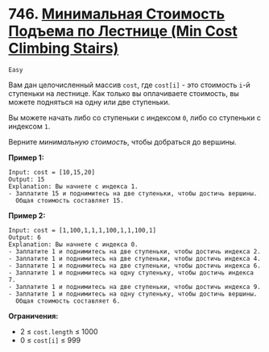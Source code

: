 # 746. [Минимальная Стоимость Подъема по Лестнице (Min Cost Climbing Stairs)](https://leetcode.com/problems/min-cost-climbing-stairs/description/)

`Easy`

Вам дан целочисленный массив `cost`, где `cost[i]` - это стоимость `i`-й ступеньки на лестнице. Как только вы оплачиваете стоимость, вы можете подняться на одну или две ступеньки.

Вы можете начать либо со ступеньки с индексом `0`, либо со ступеньки с индексом `1`.

Верните *минимальную стоимость*, чтобы добраться до вершины.

**Пример 1:**
```
Input: cost = [10,15,20]
Output: 15
Explanation: Вы начнете с индекса 1.
- Заплатите 15 и поднимитесь на две ступеньки, чтобы достичь вершины.
  Общая стоимость составляет 15.
```

**Пример 2:**
```
Input: cost = [1,100,1,1,1,100,1,1,100,1]
Output: 6
Explanation: Вы начнете с индекса 0.
- Заплатите 1 и поднимитесь на две ступеньки, чтобы достичь индекса 2.
- Заплатите 1 и поднимитесь на две ступеньки, чтобы достичь индекса 4.
- Заплатите 1 и поднимитесь на две ступеньки, чтобы достичь индекса 6.
- Заплатите 1 и поднимитесь на одну ступеньку, чтобы достичь индекса 7.
- Заплатите 1 и поднимитесь на две ступеньки, чтобы достичь индекса 9.
- Заплатите 1 и поднимитесь на одну ступеньку, чтобы достичь вершины.
  Общая стоимость составляет 6.
```

**Ограничения:**

*   2 ≤ `cost.length` ≤ 1000
*   0 ≤ `cost[i]` ≤ 999
